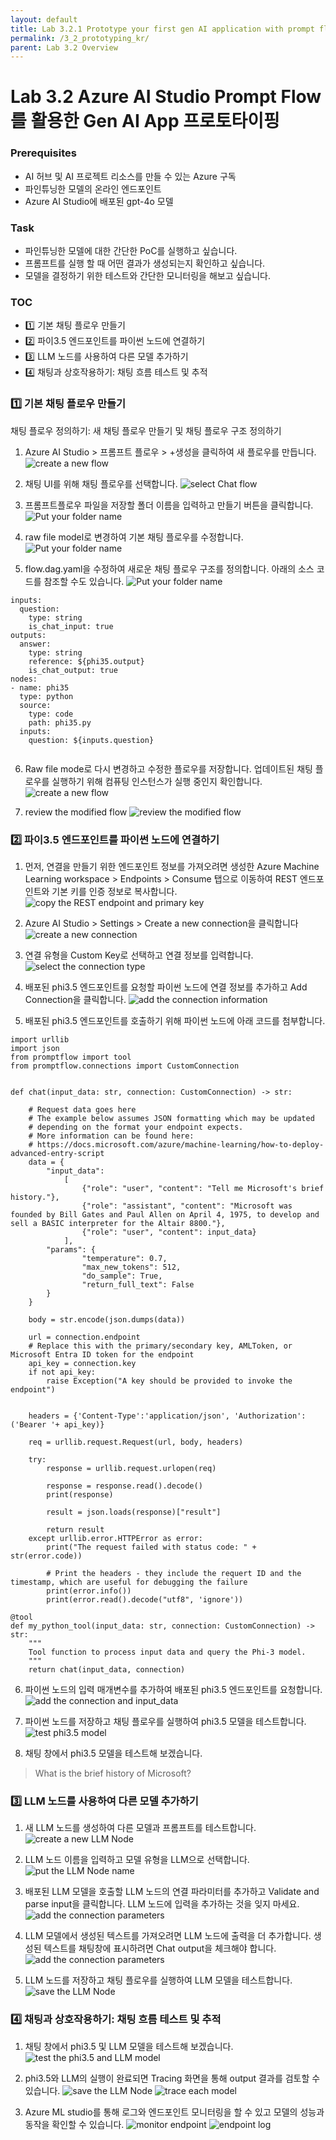 ```yaml
---
layout: default
title: Lab 3.2.1 Prototype your first gen AI application with prompt flow (KR)
permalink: /3_2_prototyping_kr/
parent: Lab 3.2 Overview
---
```


# Lab 3.2 Azure AI Studio Prompt Flow를 활용한 Gen AI App 프로토타이핑

### Prerequisites

- AI 허브 및 AI 프로젝트 리소스를 만들 수 있는 Azure 구독
- 파인튜닝한 모델의 온라인 엔드포인트 
- Azure AI Studio에 배포된 gpt-4o 모델


### Task

- 파인튜닝한 모델에 대한 간단한 PoC를 실행하고 싶습니다. 
- 프롬프트를 실행 할 때 어떤 결과가 생성되는지 확인하고 싶습니다. 
- 모델을 결정하기 위한 테스트와 간단한 모니터링을 해보고 싶습니다. 

### TOC
- 1️⃣ 기본 채팅 플로우 만들기 
- 2️⃣ 파이3.5 엔드포인트를 파이썬 노드에 연결하기
- 3️⃣ LLM 노드를 사용하여 다른 모델 추가하기
- 4️⃣ 채팅과 상호작용하기: 채팅 흐름 테스트 및 추적

### 1️⃣ 기본 채팅 플로우 만들기 
채팅 플로우 정의하기: 새 채팅 플로우 만들기 및 채팅 플로우 구조 정의하기
1. Azure AI Studio > 프롬프트 플로우 > +생성을 클릭하여 새 플로우를 만듭니다.
![create a new flow](images/create_new_flow.jpg)

2. 채팅 UI를 위해 채팅 플로우를 선택합니다.
![select Chat flow](images/create_new_chat_flow.jpg)

3. 프롬프트플로우 파일을 저장할 폴더 이름을 입력하고 만들기 버튼을 클릭합니다.
![Put your folder name](images/put_folder_name.jpg)

4. raw file model로 변경하여 기본 채팅 플로우를 수정합니다. 
![Put your folder name](images/change_raw_file_mode.jpg)

5. flow.dag.yaml을 수정하여 새로운 채팅 플로우 구조를 정의합니다. 아래의 소스 코드를 참조할 수도 있습니다. 
![Put your folder name](images/modify_dag.jpg)

```
inputs:
  question:
    type: string
    is_chat_input: true
outputs:
  answer:
    type: string
    reference: ${phi35.output}
    is_chat_output: true
nodes:
- name: phi35
  type: python
  source:
    type: code
    path: phi35.py
  inputs:
    question: ${inputs.question}
  
```

6. Raw file mode로 다시 변경하고 수정한 플로우를 저장합니다. 업데이트된 채팅 플로우를 실행하기 위해 컴퓨팅 인스턴스가 실행 중인지 확인합니다.
![create a new flow](images/save_and_run_compute_session.jpg)

7. review the modified flow 
![review the modified flow](images/first_dag_graph.jpg)


### 2️⃣ 파이3.5 엔드포인트를 파이썬 노드에 연결하기
1. 먼저, 연결을 만들기 위한 엔드포인트 정보를 가져오려면 생성한 Azure Machine Learning workspace > Endpoints > Consume 탭으로 이동하여 REST 엔드포인트와 기본 키를 인증 정보로 복사합니다.
![copy the REST endpoint and primary key](images/copy_endpoint_comsumption_info.jpg)

2. Azure AI Studio > Settings > Create a new connection을 클릭합니다 
![create a new connection](images/create_new_connection.jpg)

3. 연결 유형을 Custom Key로 선택하고 연결 정보를 입력합니다. 
![select the connection type](images/add_custom_keys.jpg)

4. 배포된 phi3.5 엔드포인트를 요청할 파이썬 노드에 연결 정보를 추가하고 Add Connection을 클릭합니다.
![add the connection information](images/create_connect_custom_resource.jpg)

5. 배포된 phi3.5 엔드포인트를 호출하기 위해 파이썬 노드에 아래 코드를 첨부합니다. 
```
import urllib
import json
from promptflow import tool
from promptflow.connections import CustomConnection


def chat(input_data: str, connection: CustomConnection) -> str:
    
    # Request data goes here
    # The example below assumes JSON formatting which may be updated
    # depending on the format your endpoint expects.
    # More information can be found here:
    # https://docs.microsoft.com/azure/machine-learning/how-to-deploy-advanced-entry-script
    data = {
        "input_data": 
            [
                {"role": "user", "content": "Tell me Microsoft's brief history."},
                {"role": "assistant", "content": "Microsoft was founded by Bill Gates and Paul Allen on April 4, 1975, to develop and sell a BASIC interpreter for the Altair 8800."},
                {"role": "user", "content": input_data}
            ],
        "params": {
                "temperature": 0.7,
                "max_new_tokens": 512,
                "do_sample": True,
                "return_full_text": False
        }
    }

    body = str.encode(json.dumps(data))

    url = connection.endpoint
    # Replace this with the primary/secondary key, AMLToken, or Microsoft Entra ID token for the endpoint
    api_key = connection.key
    if not api_key:
        raise Exception("A key should be provided to invoke the endpoint")


    headers = {'Content-Type':'application/json', 'Authorization':('Bearer '+ api_key)}

    req = urllib.request.Request(url, body, headers)

    try:
        response = urllib.request.urlopen(req)

        response = response.read().decode()
        print(response)
        
        result = json.loads(response)["result"]
        
        return result
    except urllib.error.HTTPError as error:
        print("The request failed with status code: " + str(error.code))

        # Print the headers - they include the requert ID and the timestamp, which are useful for debugging the failure
        print(error.info())
        print(error.read().decode("utf8", 'ignore'))

@tool
def my_python_tool(input_data: str, connection: CustomConnection) -> str:
    """
    Tool function to process input data and query the Phi-3 model.
    """
    return chat(input_data, connection)
```

6. 파이썬 노드의 입력 매개변수를 추가하여 배포된 phi3.5 엔드포인트를 요청합니다.
![add the connection and input_data](images/validate_parsing_input.jpg)

7. 파이썬 노드를 저장하고 채팅 플로우를 실행하여 phi3.5 모델을 테스트합니다.
![test phi3.5 model](images/save_open_chat_window.jpg)

8. 채팅 창에서 phi3.5 모델을 테스트해 보겠습니다.

> What is the brief history of Microsoft? 

### 3️⃣ LLM 노드를 사용하여 다른 모델 추가하기
1. 새 LLM 노드를 생성하여 다른 모델과 프롬프트를 테스트합니다.
![create a new LLM Node](images/add_llm.jpg)

2. LLM 노드 이름을 입력하고 모델 유형을 LLM으로 선택합니다.
![put the LLM Node name](images/add_node_name.jpg)

3. 배포된 LLM 모델을 호출할 LLM 노드의 연결 파라미터를 추가하고 Validate and parse input을 클릭합니다. LLM 노드에 입력을 추가하는 것을 잊지 마세요.
![add the connection parameters](images/add_gpt4o_node.jpg)

4. LLM 모델에서 생성된 텍스트를 가져오려면 LLM 노드에 출력을 더 추가합니다. 생성된 텍스트를 채팅창에 표시하려면 Chat output을 체크해야 합니다.
![add the connection parameters](images/add_more_output.jpg)

5. LLM 노드를 저장하고 채팅 플로우를 실행하여 LLM 모델을 테스트합니다.
![save the LLM Node](images/save_open_chat_window.jpg)

### 4️⃣ 채팅과 상호작용하기: 채팅 흐름 테스트 및 추적
1. 채팅 창에서 phi3.5 및 LLM 모델을 테스트해 보겠습니다.
![test the phi3.5 and LLM model](images/ask_about_phi.jpg)

2. phi3.5와 LLM의 실행이 완료되면 Tracing 화면을 통해 output 결과를 검토할 수 있습니다. 
![save the LLM Node](images/final_dag_graph.jpg)
![trace each model](images/trace_each_model.jpg)


3. Azure ML studio를 통해 로그와 엔드포인트 모니터링을 할 수 있고 모델의 성능과 동작을 확인할 수 있습니다.
![monitor endpoint](images/monitor_endpoint_metrics.png)
![endpoint log](images/endpoint_log.png)

